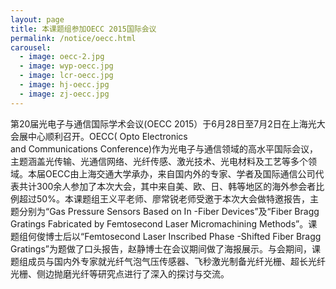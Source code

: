 ```yaml
---
layout: page
title: 本课题组参加OECC 2015国际会议
permalink: /notice/oecc.html
carousel: 
  - image: oecc-2.jpg
  - image: wyp-oecc.jpg
  - image: lcr-oecc.jpg
  - image: hj-oecc.jpg
  - image: zj-oecc.jpg
---
```



第20届光电子与通信国际学术会议(OECC 2015）于6月28日至7月2日在上海光大会展中心顺利召开。OECC( Opto Electronics and Communications Conference)作为光电子与通信领域的高水平国际会议，主题涵盖光传输、光通信网络、光纤传感、激光技术、光电材料及工艺等多个领域。本届OECC由上海交通大学承办，来自国内外的专家、学者及国际通信公司代表共计300余人参加了本次大会，其中来自美、欧、日、韩等地区的海外参会者比例超过50%。本课题组王义平老师、廖常锐老师受邀于本次大会做特邀报告，主题分别为“Gas Pressure Sensors Based on In -Fiber Devices”及“Fiber Bragg Gratings Fabricated by Femtosecond Laser Micromachining Methods”。课题组何俊博士后以“Femtosecond Laser Inscribed Phase -Shifted Fiber Bragg Gratings”为题做了口头报告，赵静博士在会议期间做了海报展示。与会期间，课题组成员与国内外专家就光纤气泡气压传感器、飞秒激光制备光纤光栅、超长光纤光栅、侧边抛磨光纤等研究点进行了深入的探讨与交流。
